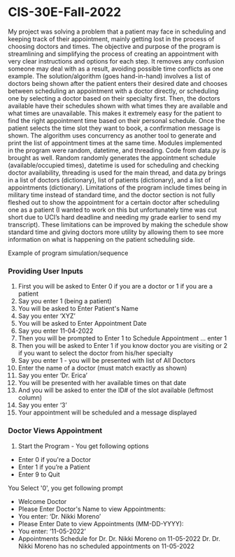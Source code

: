 # CIS-30E-Fall-2022

My project was solving a problem that a patient may face in scheduling and keeping track of their appointment, mainly getting lost in the process of choosing doctors and times. The objective and purpose of the program is streamlining and simplifying the process of creating an appointment with very clear instructions and options for each step. It removes any confusion someone may deal with as a result, avoiding possible time conflicts as one example. The solution/algorithm (goes hand-in-hand) involves a list of doctors being shown after the patient enters their desired date and chooses between scheduling an appointment with a doctor directly, or scheduling one by selecting a doctor based on their specialty first. Then, the doctors available have their schedules shown with what times they are available and what times are unavailable. This makes it extremely easy for the patient to find the right appointment time based on their personal schedule. Once the patient selects the time slot they want to book, a confirmation message is shown. 
The algorithm uses concurrency as another tool to generate and print the list of appointment times at the same time. Modules implemented in the program were random, datetime, and threading. Code from data.py is brought as well. Random randomly generates the appointment schedule (available/occupied times), datetime is used for scheduling and checking doctor availability, threading is used for the main thread, and data.py brings in a list of doctors (dictionary), list of patients (dictionary), and a list of appointments (dictionary). 
Limitations of the program include times being in military time instead of standard time, and the doctor section is not fully fleshed out to show the appointment for a certain doctor after scheduling one as a patient (I wanted to work on this but unfortunately time was cut short due to UCI’s hard deadline and needing my grade earlier to send my transcript). These limitations can be improved by making the schedule show standard time and giving doctors more utility by allowing them to see more information on what is happening on the patient scheduling side. 


Example of program simulation/sequence
### Providing User Inputs
1. First you will be asked to Enter 0 if you are a doctor or 1 if you are a patient
2. Say you enter 1 (being a patient)
3. You will be asked to Enter Patient's Name
4. Say you enter ‘XYZ’
5. You will be asked to Enter Appointment Date
6. Say you enter 11-04-2022
7. Then you will be prompted to Enter 1 to Schedule Appointment ... enter 1
8. Then you will be asked to Enter 1 if you know doctor you are visiting or 2 if you want to select the doctor from his/her specialty
9. Say you enter 1 - you will be presented with list of All Doctors
10. Enter the name of a doctor (must match exactly as shown)
11. Say you enter ‘Dr. Erica’
12. You will be presented with her available times on that date
13. And you will be asked to enter the ID# of the slot available (leftmost column)
14. Say you enter ‘3’
15. Your appointment will be scheduled and a message displayed

### Doctor Views Appointment
1. Start the Program - You get following options
* Enter 0 if you're a Doctor
* Enter 1 if you’re a Patient
* Enter 9 to Quit

You Select '0', you get following prompt

* Welcome Doctor
* Please Enter Doctor's Name to view Appointments:
* You enter: ‘Dr. Nikki Moreno’
* Please Enter Date to view Appointments (MM-DD-YYYY):
* You enter: ‘11-05-2022’
* Appointments Schedule for Dr. Dr. Nikki Moreno on 11-05-2022
Dr. Dr. Nikki Moreno has no scheduled appointments on 11-05-2022
